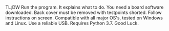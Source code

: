 TL;DW Run the program. It explains what to do. You need a board software downloaded. Back cover must be removed with testpoints shorted. Follow instructions on screen. Compatible with all major OS's, tested on Windows and Linux. Use a reliable USB. Requires Python 3.7. Good Luck.
